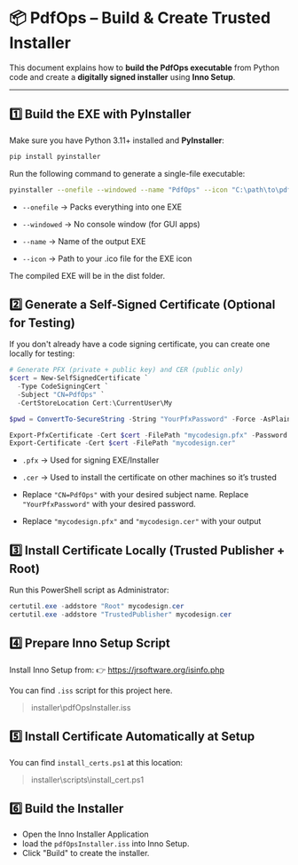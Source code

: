 # 📦 PdfOps – Build & Create Trusted Installer

This document explains how to **build the PdfOps executable** from Python code and create a **digitally signed installer** using **Inno Setup**.

---

## 1️⃣ Build the EXE with PyInstaller

Make sure you have Python 3.11+ installed and **PyInstaller**:

```bash
pip install pyinstaller
```

Run the following command to generate a single-file executable:

```bash
pyinstaller --onefile --windowed --name "PdfOps" --icon "C:\path\to\pdfOps.ico" app.py
```

- `--onefile` → Packs everything into one EXE

- `--windowed` → No console window (for GUI apps)

- `--name` → Name of the output EXE

- `--icon` → Path to your .ico file for the EXE icon

The compiled EXE will be in the dist folder.

## 2️⃣ Generate a Self-Signed Certificate (Optional for Testing)

If you don't already have a code signing certificate, you can create one locally for testing:

```powershell
# Generate PFX (private + public key) and CER (public only)
$cert = New-SelfSignedCertificate `
  -Type CodeSigningCert `
  -Subject "CN=PdfOps" `
  -CertStoreLocation Cert:\CurrentUser\My

$pwd = ConvertTo-SecureString -String "YourPfxPassword" -Force -AsPlainText

Export-PfxCertificate -Cert $cert -FilePath "mycodesign.pfx" -Password $pwd
Export-Certificate -Cert $cert -FilePath "mycodesign.cer"
```

- `.pfx` → Used for signing EXE/Installer

- `.cer` → Used to install the certificate on other machines so it’s trusted

- Replace `"CN=PdfOps"` with your desired subject name.
Replace `"YourPfxPassword"` with your desired password.

- Replace `"mycodesign.pfx"` and `"mycodesign.cer"` with your output

## 3️⃣ Install Certificate Locally (Trusted Publisher + Root)

Run this PowerShell script as Administrator:

```powershell
certutil.exe -addstore "Root" mycodesign.cer
certutil.exe -addstore "TrustedPublisher" mycodesign.cer
```

## 4️⃣ Prepare Inno Setup Script

Install Inno Setup from:
👉 <https://jrsoftware.org/isinfo.php>

You can find `.iss` script for this project here.
 > installer\pdfOpsInstaller.iss

## 5️⃣ Install Certificate Automatically at Setup

You can find `install_certs.ps1` at this location:

> installer\scripts\install_cert.ps1

## 6️⃣ Build the Installer

- Open the Inno Installer Application
- load the `pdfOpsInstaller.iss` into Inno Setup.
- Click "Build" to create the installer.